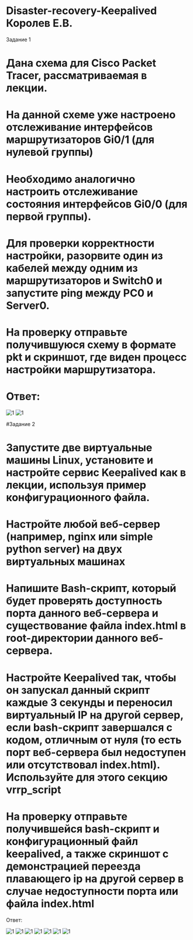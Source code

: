 # Disaster-recovery-Keepalived Королев Е.В.

Задание 1

#    Дана схема для Cisco Packet Tracer, рассматриваемая в лекции.
#    На данной схеме уже настроено отслеживание интерфейсов маршрутизаторов Gi0/1 (для нулевой группы)
#    Необходимо аналогично настроить отслеживание состояния интерфейсов Gi0/0 (для первой группы).
#    Для проверки корректности настройки, разорвите один из кабелей между одним из маршрутизаторов и Switch0 и запустите ping между PC0 и Server0.
#    На проверку отправьте получившуюся схему в формате pkt и скриншот, где виден процесс настройки маршрутизатора.


# Ответ:

 ![1](https://github.com/Evgenii199130/Disaster-recovery-Keepalived/blob/main/scrin/1.1.jpg)
 ![1](https://github.com/Evgenii199130/Disaster-recovery-Keepalived/blob/main/scrin/1.2.jpg)


#Задание 2

#    Запустите две виртуальные машины Linux, установите и настройте сервис Keepalived как в лекции, используя пример конфигурационного файла.
#    Настройте любой веб-сервер (например, nginx или simple python server) на двух виртуальных машинах
#    Напишите Bash-скрипт, который будет проверять доступность порта данного веб-сервера и существование файла index.html в root-директории данного веб-сервера.
#    Настройте Keepalived так, чтобы он запускал данный скрипт каждые 3 секунды и переносил виртуальный IP на другой сервер, если bash-скрипт завершался с кодом, отличным от нуля (то есть порт веб-сервера был недоступен или отсутствовал index.html). Используйте для этого секцию vrrp_script
#    На проверку отправьте получившейся bash-скрипт и конфигурационный файл keepalived, а также скриншот с демонстрацией переезда плавающего ip на другой сервер в случае недоступности порта или файла index.html


Ответ:

 ![1](https://github.com/Evgenii199130/Disaster-recovery-Keepalived/blob/main/scrin/2.1.jpg)
 ![1](https://github.com/Evgenii199130/Disaster-recovery-Keepalived/blob/main/scrin/2.2.jpg)
 ![1](https://github.com/Evgenii199130/Disaster-recovery-Keepalived/blob/main/scrin/2.3.jpg)
 ![1](https://github.com/Evgenii199130/Disaster-recovery-Keepalived/blob/main/scrin/2.4.jpg)
 ![1](https://github.com/Evgenii199130/Disaster-recovery-Keepalived/blob/main/scrin/2.5.jpg)
 ![1](https://github.com/Evgenii199130/Disaster-recovery-Keepalived/blob/main/scrin/2.6.jpg)
 ![1](https://github.com/Evgenii199130/Disaster-recovery-Keepalived/blob/main/scrin/2.7.jpg)
